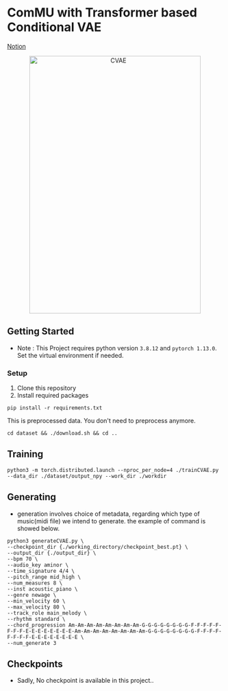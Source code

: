 # ComMU with Transformer based Conditional VAE

[Notion](https://www.notion.so/binne/Transformer_CVAE-17bffaac1ca34e73b4042ec8d80921f8?pvs=4)

<p align='center'>
<img src="https://user-images.githubusercontent.com/68505714/225926339-0a896169-c513-4a60-827d-84874e36c594.png" alt="CVAE" width="400" height="600">
</p>

## Getting Started
- Note : This Project requires python version `3.8.12` and `pytorch 1.13.0`. Set the virtual environment if needed.
### Setup
1. Clone this repository
2. Install required packages
```
pip install -r requirements.txt
```

This is preprocessed data. You don't need to preprocess anymore.
```
cd dataset && ./download.sh && cd ..
```

## Training
```
python3 -m torch.distributed.launch --nproc_per_node=4 ./trainCVAE.py --data_dir ./dataset/output_npy --work_dir ./workdir
```

## Generating
- generation involves choice of metadata, regarding which type of music(midi file) we intend to generate. the example of command is showed below.
```
python3 generateCVAE.py \
--checkpoint_dir {./working_directory/checkpoint_best.pt} \
--output_dir {./output_dir} \
--bpm 70 \
--audio_key aminor \
--time_signature 4/4 \
--pitch_range mid_high \
--num_measures 8 \
--inst acoustic_piano \
--genre newage \
--min_velocity 60 \
--max_velocity 80 \
--track_role main_melody \
--rhythm standard \
--chord_progression Am-Am-Am-Am-Am-Am-Am-Am-G-G-G-G-G-G-G-G-F-F-F-F-F-F-F-F-E-E-E-E-E-E-E-E-Am-Am-Am-Am-Am-Am-Am-Am-G-G-G-G-G-G-G-G-F-F-F-F-F-F-F-F-E-E-E-E-E-E-E-E \
--num_generate 3
```

## Checkpoints
- Sadly, No checkpoint is available in this project..
